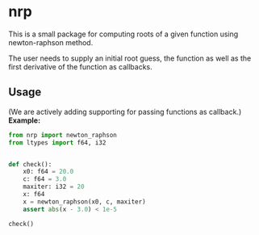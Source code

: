 # nrp

This is a small package for computing roots of a given function using newton-raphson method.

The user needs to supply an initial root guess, the function as well as the first derivative of the function as callbacks.

## Usage

(We are actively adding supporting for passing functions as callback.)
**Example:**
```python
from nrp import newton_raphson
from ltypes import f64, i32


def check():
    x0: f64 = 20.0
    c: f64 = 3.0
    maxiter: i32 = 20
    x: f64
    x = newton_raphson(x0, c, maxiter)
    assert abs(x - 3.0) < 1e-5

check()
```
